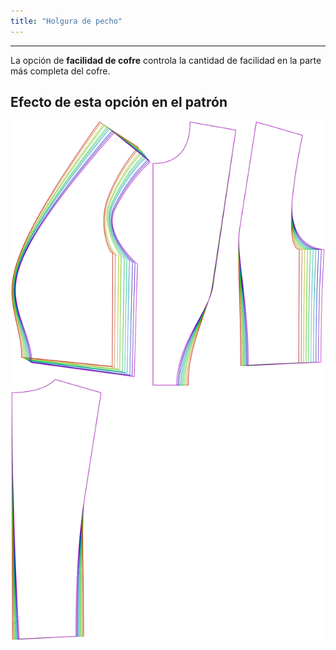 ```yaml
---
title: "Holgura de pecho"
---
```


***

La opción de **facilidad de cofre** controla la cantidad de facilidad en la parte más completa del cofre.

## Efecto de esta opción en el patrón

![Esta imagen muestra el efecto de esta opción superponiendo varias variantes que tienen un valor diferente para esta opción](noble_chestease_sample.svg "Efecto de esta opción en el patrón")
